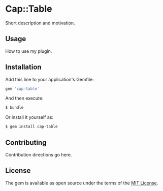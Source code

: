 # Cap::Table
Short description and motivation.

## Usage
How to use my plugin.

## Installation
Add this line to your application's Gemfile:

```ruby
gem 'cap-table'
```

And then execute:
```bash
$ bundle
```

Or install it yourself as:
```bash
$ gem install cap-table
```

## Contributing
Contribution directions go here.

## License
The gem is available as open source under the terms of the [MIT License](https://opensource.org/licenses/MIT).

